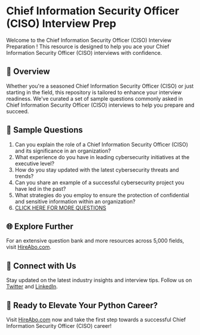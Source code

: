 # Chief Information Security Officer (CISO) Interview Prep

Welcome to the Chief Information Security Officer (CISO) Interview Preparation ! This resource is designed to help you ace your Chief Information Security Officer (CISO) interviews with confidence.

## 🚀 Overview

Whether you're a seasoned Chief Information Security Officer (CISO) or just starting in the field, this repository is tailored to enhance your interview readiness. We've curated a set of sample questions commonly asked in Chief Information Security Officer (CISO) interviews to help you prepare and succeed.

## 📝 Sample Questions

1. Can you explain the role of a Chief Information Security Officer (CISO) and its significance in an organization?
2. What experience do you have in leading cybersecurity initiatives at the executive level?
3. How do you stay updated with the latest cybersecurity threats and trends?
4. Can you share an example of a successful cybersecurity project you have led in the past?
5. What strategies do you employ to ensure the protection of confidential and sensitive information within an organization?
6. [CLICK HERE FOR MORE QUESTIONS](https://hireabo.com/job/0_2_11/Chief%20Information%20Security%20Officer%20CISO)

## 🌐 Explore Further

For an extensive question bank and more resources across 5,000 fields, visit [HireAbo.com](https://www.hireabo.com).

## 📱 Connect with Us

Stay updated on the latest industry insights and interview tips. Follow us on [Twitter](https://twitter.com/hireabo) and [LinkedIn](https://www.linkedin.com/in/hire-abo-3609972a8/).

## 🚀 Ready to Elevate Your Python Career?

Visit [HireAbo.com](https://www.hireabo.com) now and take the first step towards a successful Chief Information Security Officer (CISO) career!